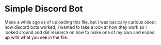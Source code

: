 # Simple Discord Bot

Made a while ago as of uploading this file, but I was basically curious about how discord bots worked, I wanted to take a look at how they work so I looked around and did research on how to make one of my own and ended up with what you see in the file.
